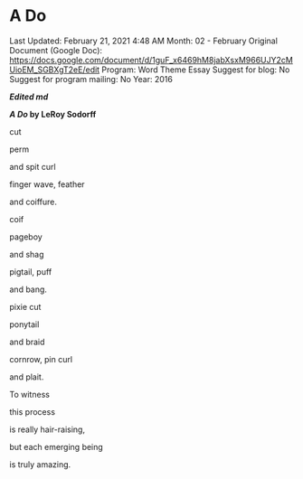 # A Do

Last Updated: February 21, 2021 4:48 AM
Month: 02 - February
Original Document (Google Doc): https://docs.google.com/document/d/1guF_x6469hM8jabXsxM966UJY2cMUioEM_SGBXgT2eE/edit
Program: Word Theme Essay
Suggest for blog: No
Suggest for program mailing: No
Year: 2016

***Edited md***

***A Do* by LeRoy Sodorff**

cut

perm

and spit curl

finger wave, feather

and coiffure.

coif

pageboy

and shag

pigtail, puff

and bang.

pixie cut

ponytail

and braid

cornrow, pin curl

and plait.

To witness

this process

is really hair-raising,

but each emerging being

is truly amazing.